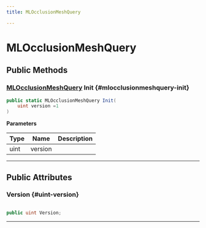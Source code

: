 ```yaml
---
title: MLOcclusionMeshQuery

---
```


# MLOcclusionMeshQuery










## Public Methods

### [MLOcclusionMeshQuery](/versioned_docs/version-31-Aug-2023/unity-api/api/UnityEngine.XR.MagicLeap/MLOcclusion/NativeBindings/UnityEngine.XR.MagicLeap.MLOcclusion.NativeBindings.MLOcclusionMeshQuery.md) Init {#mlocclusionmeshquery-init}

```csharp
public static MLOcclusionMeshQuery Init(
    uint version =1
)
```


**Parameters**

| Type | Name  | Description  | 
|--|--|--|
| uint |version||






-----------

## Public Attributes

### Version {#uint-version}

```csharp

public uint Version;

```






-----------


